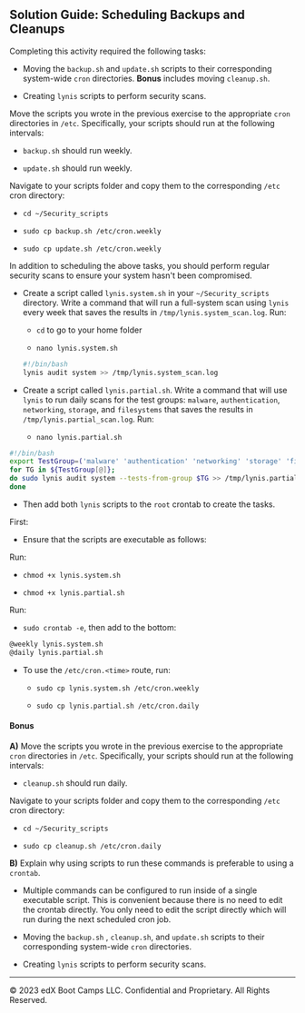 
## Solution Guide: Scheduling Backups and Cleanups

Completing this activity required the following tasks: 

- Moving the `backup.sh` and `update.sh` scripts to their corresponding system-wide `cron` directories. **Bonus** includes moving `cleanup.sh`.

- Creating `lynis` scripts to perform security scans.

Move the scripts you wrote in the previous exercise to the appropriate `cron` directories in `/etc`. Specifically, your scripts should run at the following intervals:

- `backup.sh` should run weekly.

- `update.sh` should run weekly.

Navigate to your scripts folder and copy them to the corresponding `/etc` cron directory:

- `cd ~/Security_scripts`  

- `sudo cp backup.sh /etc/cron.weekly`

- `sudo cp update.sh /etc/cron.weekly`

In addition to scheduling the above tasks, you should perform regular security scans to ensure your system hasn't been compromised. 

- Create a script called `lynis.system.sh` in your `~/Security_scripts` directory. Write a command that will run a full-system scan using `lynis` every week that saves the results in `/tmp/lynis.system_scan.log`. Run:

    - `cd` to go to your home folder

    - `nano lynis.system.sh`

    ```bash
    #!/bin/bash
    lynis audit system >> /tmp/lynis.system_scan.log
    ```

- Create a script called `lynis.partial.sh`. Write a command that will use `lynis` to run daily scans for the test groups: `malware`, `authentication`, `networking`, `storage`, and `filesystems` that saves the results in `/tmp/lynis.partial_scan.log`. Run:

    - `nano lynis.partial.sh`

```bash
#!/bin/bash
export TestGroup=('malware' 'authentication' 'networking' 'storage' 'filesystems'); 
for TG in ${TestGroup[@]}; 
do sudo lynis audit system --tests-from-group $TG >> /tmp/lynis.partial_scan.log; 
done
```

- Then add both `lynis` scripts to the `root` crontab to create the tasks.

First:

  - Ensure that the scripts are executable as follows:

Run:

  - `chmod +x lynis.system.sh`

  - `chmod +x lynis.partial.sh`

 Run:

  - `sudo crontab -e`, then add to the bottom:

  ```bash
  @weekly lynis.system.sh
  @daily lynis.partial.sh
  ```

- To use the `/etc/cron.<time>` route, run:

  - `sudo cp lynis.system.sh /etc/cron.weekly`

  - `sudo cp lynis.partial.sh /etc/cron.daily`

#### Bonus

**A)** Move the scripts you wrote in the previous exercise to the appropriate `cron` directories in `/etc`. Specifically, your scripts should run at the following intervals:

  - `cleanup.sh` should run daily.

  Navigate to your scripts folder and copy them to the corresponding `/etc` cron directory:

  - `cd ~/Security_scripts`  

  - `sudo cp cleanup.sh /etc/cron.daily`

**B)** Explain why using scripts to run these commands is preferable to using a `crontab`.

  - Multiple commands can be configured to run inside of a single executable script. This is convenient because there is no need to edit the crontab directly. You only need to edit the script directly which will run during the next scheduled cron job.

  - Moving the `backup.sh` , `cleanup.sh`, and `update.sh` scripts to their corresponding system-wide `cron` directories.

  - Creating `lynis` scripts to perform security scans.

---

© 2023 edX Boot Camps LLC. Confidential and Proprietary. All Rights Reserved.  
